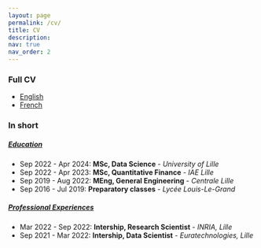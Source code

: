 ```yaml
---
layout: page
permalink: /cv/
title: CV
description:
nav: true
nav_order: 2
---
```


### Full CV

- [English](../assets/pdf/english.pdf)
- [French](../assets/pdf/french.pdf)

### In short

##### <ins>Education</ins>

- Sep 2022 - Apr 2024: **MSc, Data Science** - *University of Lille*
- Sep 2022 - Apr 2023: **MSc, Quantitative Finance** - *IAE Lille*
- Sep 2019 - Aug 2022: **MEng, General Engineering** - *Centrale Lille*
- Sep 2016 - Jul 2019: **Preparatory classes** - *Lycée Louis-Le-Grand*

##### <ins>Professional Experiences</ins>

- Mar 2022 - Sep 2022: **Intership, Research Scientist** - *INRIA, Lille*
- Sep 2021 - Mar 2022: **Intership, Data Scientist** - *Euratechnologies, Lille*